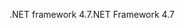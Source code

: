 <span data-ttu-id="668ec-101">.NET framework 4.7</span><span class="sxs-lookup"><span data-stu-id="668ec-101">.NET Framework 4.7</span></span>